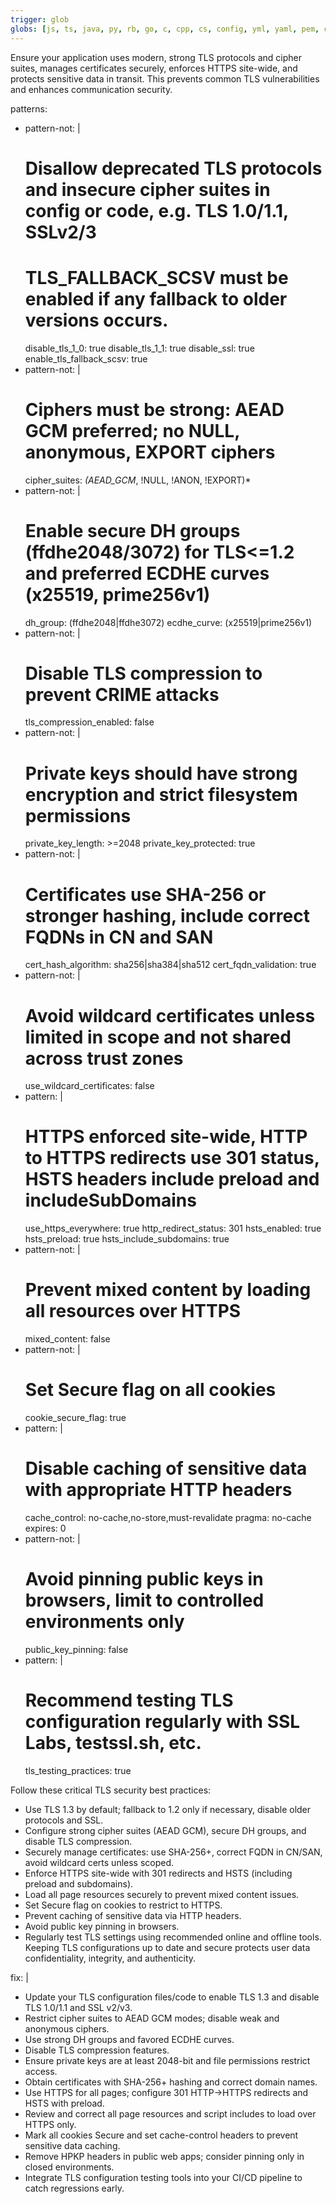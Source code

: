 ```yaml
---
trigger: glob
globs: [js, ts, java, py, rb, go, c, cpp, cs, config, yml, yaml, pem, crt, key, conf, nginx, apache, toml]
---
```



  Ensure your application uses modern, strong TLS protocols and cipher suites,
  manages certificates securely, enforces HTTPS site-wide, and protects sensitive data in transit.
  This prevents common TLS vulnerabilities and enhances communication security.


patterns:
  - pattern-not: |
      # Disallow deprecated TLS protocols and insecure cipher suites in config or code, e.g. TLS 1.0/1.1, SSLv2/3
      # TLS_FALLBACK_SCSV must be enabled if any fallback to older versions occurs.
      disable_tls_1_0: true
      disable_tls_1_1: true
      disable_ssl: true
      enable_tls_fallback_scsv: true
  - pattern-not: |
      # Ciphers must be strong: AEAD GCM preferred; no NULL, anonymous, EXPORT ciphers
      cipher_suites: *(AEAD_GCM*, !NULL, !ANON, !EXPORT)*
  - pattern-not: |
      # Enable secure DH groups (ffdhe2048/3072) for TLS<=1.2 and preferred ECDHE curves (x25519, prime256v1)
      dh_group: (ffdhe2048|ffdhe3072)
      ecdhe_curve: (x25519|prime256v1)
  - pattern-not: |
      # Disable TLS compression to prevent CRIME attacks
      tls_compression_enabled: false
  - pattern-not: |
      # Private keys should have strong encryption and strict filesystem permissions
      private_key_length: >=2048
      private_key_protected: true
  - pattern-not: |
      # Certificates use SHA-256 or stronger hashing, include correct FQDNs in CN and SAN
      cert_hash_algorithm: sha256|sha384|sha512
      cert_fqdn_validation: true
  - pattern-not: |
      # Avoid wildcard certificates unless limited in scope and not shared across trust zones
      use_wildcard_certificates: false
  - pattern: |
      # HTTPS enforced site-wide, HTTP to HTTPS redirects use 301 status, HSTS headers include preload and includeSubDomains
      use_https_everywhere: true
      http_redirect_status: 301
      hsts_enabled: true
      hsts_preload: true
      hsts_include_subdomains: true
  - pattern-not: |
      # Prevent mixed content by loading all resources over HTTPS
      mixed_content: false
  - pattern-not: |
      # Set Secure flag on all cookies
      cookie_secure_flag: true
  - pattern: |
      # Disable caching of sensitive data with appropriate HTTP headers
      cache_control: no-cache,no-store,must-revalidate
      pragma: no-cache
      expires: 0
  - pattern-not: |
      # Avoid pinning public keys in browsers, limit to controlled environments only
      public_key_pinning: false
  - pattern: |
      # Recommend testing TLS configuration regularly with SSL Labs, testssl.sh, etc.
      tls_testing_practices: true


  Follow these critical TLS security best practices:
  - Use TLS 1.3 by default; fallback to 1.2 only if necessary, disable older protocols and SSL.
  - Configure strong cipher suites (AEAD GCM), secure DH groups, and disable TLS compression.
  - Securely manage certificates: use SHA-256+, correct FQDN in CN/SAN, avoid wildcard certs unless scoped.
  - Enforce HTTPS site-wide with 301 redirects and HSTS (including preload and subdomains).
  - Load all page resources securely to prevent mixed content issues.
  - Set Secure flag on cookies to restrict to HTTPS.
  - Prevent caching of sensitive data via HTTP headers.
  - Avoid public key pinning in browsers.
  - Regularly test TLS settings using recommended online and offline tools.
  Keeping TLS configurations up to date and secure protects user data confidentiality, integrity, and authenticity.

fix: |
  - Update your TLS configuration files/code to enable TLS 1.3 and disable TLS 1.0/1.1 and SSL v2/v3.
  - Restrict cipher suites to AEAD GCM modes; disable weak and anonymous ciphers.
  - Use strong DH groups and favored ECDHE curves.
  - Disable TLS compression features.
  - Ensure private keys are at least 2048-bit and file permissions restrict access.
  - Obtain certificates with SHA-256+ hashing and correct domain names.
  - Use HTTPS for all pages; configure 301 HTTP→HTTPS redirects and HSTS with preload.
  - Review and correct all page resources and script includes to load over HTTPS only.
  - Mark all cookies Secure and set cache-control headers to prevent sensitive data caching.
  - Remove HPKP headers in public web apps; consider pinning only in closed environments.
  - Integrate TLS configuration testing tools into your CI/CD pipeline to catch regressions early.
```